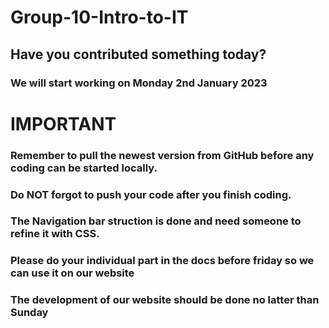 # Group-10-Intro-to-IT

## Have you contributed something today?
### We will start working on Monday 2nd January 2023
#
#
# IMPORTANT
### Remember to pull the newest version from GitHub before any coding can be started locally.
### Do NOT forgot to push your code after you finish coding.
### The Navigation bar struction is done and need someone to refine it with CSS.
### Please do your individual part in the docs before friday so we can use it on our website
### The development of our website should be done no latter than Sunday
